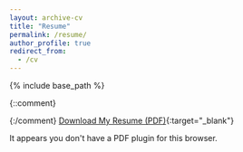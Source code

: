 ```yaml
---
layout: archive-cv
title: "Resume"
permalink: /resume/
author_profile: true
redirect_from:
  - /cv
---
```


{% include base_path %}

{::comment}

{:/comment}
[Download My Resume (PDF)](/images/resume/Jay_Speidell.pdf){:target="_blank"}

<object data="/images/resume/Jay_Speidell.pdf" type="application/pdf" width="100%" height="100%">
    <p>It appears you don't have a PDF plugin for this browser.</p>
</object>
